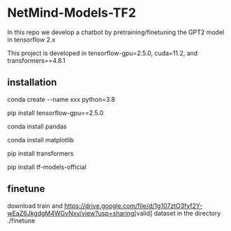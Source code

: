 # NetMind-Models-TF2
In this repo we develop a chatbot by pretraining/finetuning the GPT2 model in tensorflow 2.x

This project is developed in tensorflow-gpu=2.5.0, cuda=11.2, and transformers==4.8.1

## installation ##
conda create --name xxx python=3.8

pip install tensorflow-gpu==2.5.0

conda install pandas

conda install matplotlib

pip install transformers

pip install tf-models-official


## finetune ##
download train and <https://drive.google.com/file/d/1g107ztO3fyf2Y-wEaZ6JkgdgM4WGvNxy/view?usp=sharing>[valid] dataset in the directory ./finetune
